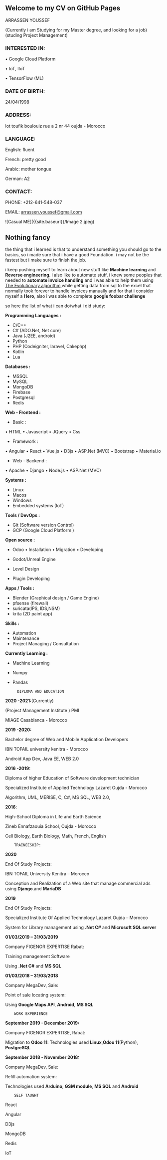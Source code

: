 ## Welcome to my CV on GitHub Pages


ARRASSEN YOUSSEF


(Currently i am Studying for my Master degree, and looking for a job) 
(studing Project Management)



### INTERESTED IN:

•	Google Cloud Platform

•	IoT, IIoT

•	TensorFlow (ML)



### DATE OF BIRTH:

24/04/1998


### ADDRESS:

lot toufik boulouiz rue a 2 nr 44
oujda - Morocco


### LANGUAGE:

English: fluent

French: pretty good

Arabic: mother tongue

German: A2


### CONTACT:

PHONE:
+212-641-548-037

EMAIL:
arrassen.youssef@gmail.com



![Casual ME]({{site.baseurl}}/Image 2.jpeg)


## Nothing fancy

the thing that i learned is that to understand something you should go to the basics, so i made sure that i have a good Foundation. i may not be the fastest but i make sure to finish the job.

i keep pushing myself to learn about new stuff like **Machine learning** and **Reverse engineering**. i also like to automate stuff, i knew some peoples that needed to **automate invoice handling** and i was able to help them using  
[The Evolutionary algorithm](https://en.wikipedia.org/wiki/Evolutionary_algorithm "The Evolutionary algorithm"),while getting data from sql to the excel that normally took forever to handle invoices manually and for that i consider myself a **Hero**, also i was able to complete  **google foobar challenge**

so here the list of what i can do/what i did study:


**Programming Languages :**
- C/C++
- C# (ADO.Net,.Net core)
- Java (J2EE, android)
- Python
- PHP (Codeigniter, laravel, Cakephp)
- Kotlin
- Lua


**Databases :**
- MSSQL
- MySQL
- MongoDB
- Firebase
- Postgresql
- Redis

**Web - Frontend :**
- Basic :

• HTML
• Javascript
• JQuery
• Css

- Framework :

• Angular
• React
• Vue.js
• D3js
• ASP.Net (MVC)
• Bootstrap
• Material.io

- Web - Backend :

• Apache
• Django
• Node.js
• ASP.Net (MVC)

**Systems :**

- Linux
- Macos
- Windows
- Embedded systems (IoT)

**Tools / DevOps :**

- Git (Software version Control)
- GCP (Google Cloud Platform )


**Open source :**

- Odoo
• Installation
• Migration
• Developing

- Godot/Unreal Engine
- Level Design
- Plugin Developing

**Apps / Tools :**

- Blender (Graphical design / Game Engine)
- pfsense (firewall)
- suricata(IPS, IDS,NSM)
- krita (2D paint app)


**Skills :**

- Automation
- Maintenance
- Project Managing / Consultation

**Currently Learning :**

- Machine Learning
- Numpy
- Pandas



		DIPLOMA AND EDUCATION

**2020 -2021:**(Currently)

(Project Management Institute ) PMI

 MIAGE Casablanca - Morocco



**2019 -2020:**

Bachelor degree of Web and Mobile Application Developers 

IBN TOFAIL university kenitra - Morocco

Android App Dev, Java EE, WEB 2.0



**2016 -2019:**

Diploma of higher Education of Software development technician

Specialized Institute of Applied Technology Lazaret Oujda - Morocco

Algorithm, UML, MERISE, C, C#, MS SQL, WEB 2.0, 



**2016**:

High-School Diploma in Life and Earth Science

Zineb Ennafzaouia School, Oujda - Morocco

Cell Biology, Earth Biology, Math, French, English


		TRAINEESHIP:
**2020**

End Of Study Projects:

IBN TOFAIL University Kenitra – Morocco

Conception and Realization of a Web site that manage commercial ads using **Django**.and **MariaDB**



**2019**

End Of Study Projects:

Specialized Institute Of Applied Technology Lazaret Oujda – Morocco

System for Library management using **.Net C#** and **Microsoft SQL server**



**01/03/2019 – 31/03/2019**

Company FIGENOR EXPERTISE Rabat:

Training management Software

Using **.Net C#** and **MS SQL**



**01/03/2018 – 31/03/2018**
    
Company MegaDev, Sale:

Point of sale locating system: 

Using **Google Maps API**, **Android**, **MS SQL**

		WORK EXPERIENCE



**September 2019 - December 2019:**

Company FIGENOR EXPERTISE, Rabat:

Migration to **Odoo 11**:
Technologies used **Linux**,**Odoo 11**(Python), **PostgreSQL**



**September 2018 - November 2018:**

Company MegaDev, Sale:

Refill automation system:

Technologies used **Arduino**, **GSM module**, **MS SQL** and **Android**

		SELF TAUGHT

React

Angular

D3js

MongoDB

Redis

IoT
